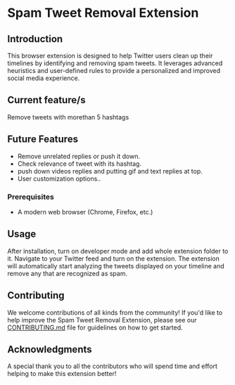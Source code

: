 # Spam Tweet Removal Extension

## Introduction
This browser extension is designed to help Twitter users clean up their timelines by identifying and removing spam tweets. It leverages advanced heuristics and user-defined rules to provide a personalized and improved social media experience.

## Current feature/s
Remove tweets with morethan 5 hashtags

## Future Features
- Remove unrelated replies or push it down.
- Check relevance of tweet with its hashtag.
- push down videos replies and putting gif and text replies at top.
- User customization options..

### Prerequisites
- A modern web browser (Chrome, Firefox, etc.)

## Usage
After installation, turn on developer mode and add whole extension folder to it. Navigate to your Twitter feed and turn on the extension. The extension will automatically start analyzing the tweets displayed on your timeline and remove any that are recognized as spam.

## Contributing
We welcome contributions of all kinds from the community! If you'd like to help improve the Spam Tweet Removal Extension, please see our [CONTRIBUTING.md](./CONTRIBUTING.md) file for guidelines on how to get started.


## Acknowledgments
A special thank you to all the contributors who will spend time and effort helping to make this extension better!

